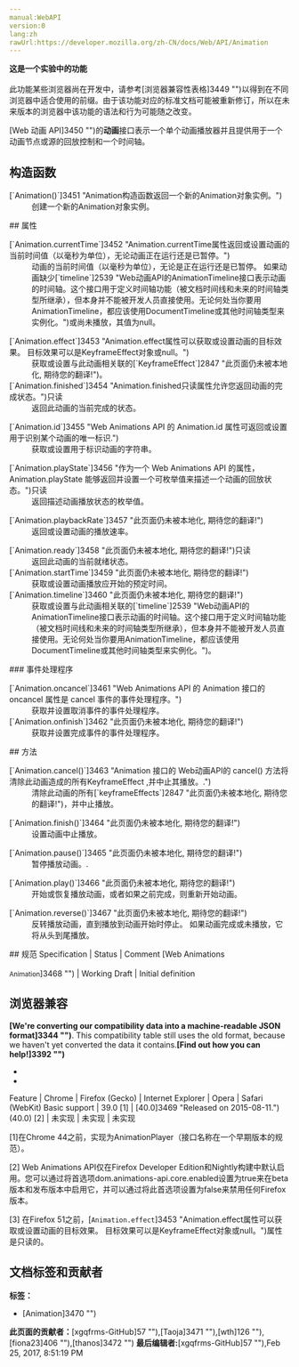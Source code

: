 ```yaml
---
manual:WebAPI
version:0
lang:zh
rawUrl:https://developer.mozilla.org/zh-CN/docs/Web/API/Animation
---
```






**这是一个实验中的功能**<br></br>此功能某些浏览器尚在开发中，请参考[浏览器兼容性表格]3449 "")以得到在不同浏览器中适合使用的前缀。由于该功能对应的标准文档可能被重新修订，所以在未来版本的浏览器中该功能的语法和行为可能随之改变。




[Web 动画 API]3450 "")的**动画**接口表示一个单个动画播放器并且提供用于一个动画节点或源的回放控制和一个时间轴。


## 构造函数<a name="构造函数"></a>
<dl><dt>[`Animation()`]3451 "Animation构造函数返回一个新的Animation对象实例。")</dt><dd>创建一个新的Animation对象实例。</dd></dl>
## 属性<a name="属性"></a>
<dl><dt>[`Animation.currentTime`]3452 "Animation.currentTime属性返回或设置动画的当前时间值（以毫秒为单位），无论动画正在运行还是已暂停。")</dt><dd>动画的当前时间值（以毫秒为单位），无论是正在运行还是已暂停。 如果动画缺少[`timeline`]2539 "Web动画API的AnimationTimeline接口表示动画的时间轴。这个接口用于定义时间轴功能（被文档时间线和未来的时间轴类型所继承），但本身并不能被开发人员直接使用。无论何处当你要用AnimationTimeline，都应该使用DocumentTimeline或其他时间轴类型来实例化。")或尚未播放，其值为null。</dd></dl><dl><dt>[`Animation.effect`]3453 "Animation.effect属性可以获取或设置动画的目标效果。 目标效果可以是KeyframeEffect对象或null。")</dt><dd>获取或设置与此动画相关联的[`KeyframeEffect`]2847 "此页面仍未被本地化, 期待您的翻译!")。</dd><dt>[`Animation.finished`]3454 "Animation.finished只读属性允许您返回动画的完成状态。")只读</dt><dd>返回此动画的当前完成的状态。</dd></dl><dl><dt>[`Animation.id`]3455 "Web Animations API 的 Animation.id 属性可返回或设置用于识别某个动画的唯一标识.")</dt><dd>获取或设置用于标识动画的字符串。</dd></dl><dl><dt>[`Animation.playState`]3456 "作为一个 Web Animations API 的属性，Animation.playState 能够返回并设置一个可枚举值来描述一个动画的回放状态。")只读</dt><dd>返回描述动画播放状态的枚举值。</dd></dl><dl><dt>[`Animation.playbackRate`]3457 "此页面仍未被本地化, 期待您的翻译!")</dt><dd>返回或设置动画的播放速率。</dd></dl><dl><dt>[`Animation.ready`]3458 "此页面仍未被本地化, 期待您的翻译!")只读</dt><dd>返回此动画的当前就绪状态。</dd><dt>[`Animation.startTime`]3459 "此页面仍未被本地化, 期待您的翻译!")</dt><dd>获取或设置动画播放应开始的预定时间。</dd><dt>[`Animation.timeline`]3460 "此页面仍未被本地化, 期待您的翻译!")</dt><dd>获取或设置与此动画相关联的[`timeline`]2539 "Web动画API的AnimationTimeline接口表示动画的时间轴。这个接口用于定义时间轴功能（被文档时间线和未来的时间轴类型所继承），但本身并不能被开发人员直接使用。无论何处当你要用AnimationTimeline，都应该使用DocumentTimeline或其他时间轴类型来实例化。")。</dd></dl>
### 事件处理程序<a name="事件处理程序"></a>
<dl><dt>[`Animation.oncancel`]3461 "Web Animations API 的 Animation 接口的 oncancel 属性是 cancel 事件的事件处理程序。")</dt><dd>获取并设置取消事件的事件处理程序。</dd><dt>[`Animation.onfinish`]3462 "此页面仍未被本地化, 期待您的翻译!")</dt><dd>获取并设置完成事件的事件处理程序。</dd></dl>
## 方法<a name="方法"></a>
<dl><dt>[`Animation.cancel()`]3463 "Animation 接口的 Web动画API的 cancel() 方法将清除此动画造成的所有KeyframeEffect ,并中止其播放。.")</dt><dd>清除此动画的所有[`keyframeEffects`]2847 "此页面仍未被本地化, 期待您的翻译!")，并中止播放。</dd></dl><dl><dt>[`Animation.finish()`]3464 "此页面仍未被本地化, 期待您的翻译!")</dt><dd>设置动画中止播放。</dd></dl><dl><dt>[`Animation.pause()`]3465 "此页面仍未被本地化, 期待您的翻译!")</dt><dd>暂停播放动画。.</dd></dl><dl><dt>[`Animation.play()`]3466 "此页面仍未被本地化, 期待您的翻译!")</dt><dd>开始或恢复播放动画，或者如果之前完成，则重新开始动画。</dd></dl><dl><dt>[`Animation.reverse()`]3467 "此页面仍未被本地化, 期待您的翻译!")</dt><dd>反转播放动画，直到播放到动画开始时停止。 如果动画完成或未播放，它将从头到尾播放。</dd></dl>
## 规范<a name="规范"></a>
Specification | Status | Comment 
[Web Animations<br></br><small>Animation</small>]3468 "") | Working Draft | Initial definition 


## 浏览器兼容<a name="浏览器兼容"></a>


**[We&#39;re converting our compatibility data into a machine-readable JSON format]3344 "")**. This compatibility table still uses the old format, because we haven&#39;t yet converted the data it contains.**[Find out how you can help!]3392 "")**


* 
* 
Feature | Chrome | Firefox (Gecko) | Internet Explorer | Opera | Safari (WebKit) 
Basic support | 39.0 [1] | [40.0]3469 "Released on 2015-08-11.")(40.0) [2] | 未实现 | 未实现 | 未实现 






[1]在Chrome 44之前，实现为AnimationPlayer（接口名称在一个早期版本的规范）。



[2] Web Animations API仅在Firefox Developer Edition和Nightly构建中默认启用。您可以通过将首选项dom.animations-api.core.enabled设置为true来在beta版本和发布版本中启用它，并可以通过将此首选项设置为false来禁用任何Firefox版本。



[3] 在Firefox 51之前，[`Animation.effect`]3453 "Animation.effect属性可以获取或设置动画的目标效果。 目标效果可以是KeyframeEffect对象或null。")属性是只读的。








## 文档标签和贡献者
**标签：**
* [Animation]3470 "")

**此页面的贡献者：**[xgqfrms-GitHub]57 ""),[Taoja]3471 ""),[wth]126 ""),[fiona23]406 ""),[thanos]3472 "")
**最后编辑者:**[xgqfrms-GitHub]57 ""),<time>Feb 25, 2017, 8:51:19 PM</time>


